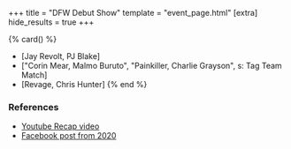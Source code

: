 +++
title = "DFW Debut Show"
template = "event_page.html"
[extra]
hide_results = true
+++

{% card() %}
- [Jay Revolt, PJ Blake]
- ["Corin Mear, Malmo Buruto", "Painkiller, Charlie Grayson", s: Tag Team Match]
- [Revage, Chris Hunter]
{% end %}

### References

* [Youtube Recap video](https://www.youtube.com/watch?v=iWOEu1OakYk)
* [Facebook post from 2020](https://www.facebook.com/DreamFactoryWrestling/posts/pfbid02VbF5zWtSJw2qUi94o9jtEkUe2ZoiFfVTc4uyUpLnhUACHgtwcFssrgWC6KMjAQMgl)
